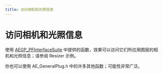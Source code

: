 ```yaml
---
title: 访问相机和光照信息
---
```

# 访问相机和光照信息

使用 [AEGP_PFInterfaceSuite](../../aegps/aegp-suites#aegp_pfinterfacesuite1) 中提供的函数，效果可以访问它们所应用图层的相机和光照信息；请参阅 Resizer 示例。

你也可以使用 AE_GeneralPlug.h 中的许多其他函数；可能性非常广泛。
